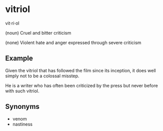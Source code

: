 # vitriol

vit·ri·ol

(noun) Cruel and bitter criticism

(none) Violent hate and anger expressed through severe criticism

## Example

Given the vitriol that has followed the film since its inception, it does well simply not to be a colossal misstep.

He is a writer who has often been criticized by the press but never before with such vitriol.

## Synonyms

+ venom
+ nastiness
